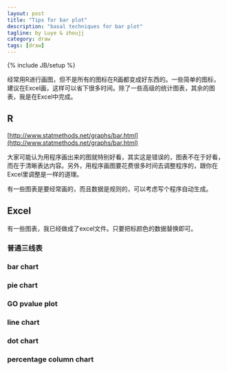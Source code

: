 ```yaml
---
layout: post
title: "Tips for bar plot"
description: "basal techniques for bar plot"
tagline: by Luye & zhoujj
category: draw
tags: [draw]
---
```

{% include JB/setup %}

经常用R进行画图，但不是所有的图标在R画都变成好东西的。一些简单的图标，建议在Excel画，这样可以省下很多时间。除了一些高级的统计图表，其余的图表，我是在Excel中完成。

<!--more-->

## R

[http://www.statmethods.net/graphs/bar.html](http://www.statmethods.net/graphs/bar.html)

大家可能认为用程序画出来的图就特别好看，其实这是错误的，图表不在于好看，而在于清晰表达内容。另外，用程序画图要花费很多时间去调整程序的，跟你在Excel里调整是一样的道理。

有一些图表是要经常画的，而且数据是规则的，可以考虑写个程序自动生成。

## Excel

有一些图表，我已经做成了excel文件。只要把标颜色的数据替换即可。

### 普通三线表


### bar chart


### pie chart


### GO pvalue plot


### line chart


### dot chart


### percentage column chart




